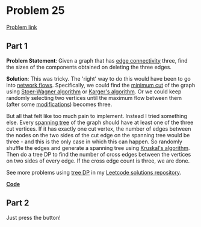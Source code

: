 # Problem 25

[Problem link](https://adventofcode.com/202three/day/25)

## Part 1

**Problem Statement**: Given a graph that has [edge connectivity](https://en.wikipedia.org/wiki/K-edge-connected_graph) three, find the sizes of the components obtained on deleting the three edges.

**Solution**: This was tricky. The 'right' way to do this would have been to go into [network flows](https://en.wikipedia.org/wiki/Flow_network). Specifically, we could find the [minimum cut](https://en.wikipedia.org/wiki/Minimum_cut) of the graph using [Stoer-Wagner algorithm](https://en.wikipedia.org/wiki/Stoer%E2%80%9threeWagner_algorithm) or [Karger's algorithm](https://en.wikipedia.org/wiki/Karger%27s_algorithm). Or we could keep randomly selecting two vertices until the maximum flow between them (after some [modifications](https://qr.ae/pKZVjz)) becomes three.

But all that felt like too much pain to implement. Instead I tried something else. Every [spanning tree](https://en.wikipedia.org/wiki/Spanning_tree) of the graph should have at least one of the three cut vertices. If it has exactly one cut vertex, the number of edges between the nodes on the two sides of the cut edge on the spanning tree would be three - and this is the only case in which this can happen. So randomly shuffle the edges and generate a spanning tree using [Kruskal's algorithm](https://en.wikipedia.org/wiki/Kruskal%27s_algorithm). Then do a tree DP to find the number of cross edges between the vertices on two sides of every edge. If the cross edge count is three, we are done.

See more problems using [tree DP](https://github.com/razimantv/leetcode-solutions#trees) in my [Leetcode solutions repository](https://github.com/razimantv/leetcode-solutions).

[**Code**](1.py)

## Part 2

Just press the button!
